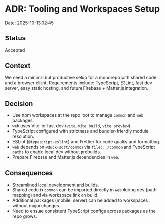 # ADR: Tooling and Workspaces Setup

Date: 2025-10-13 02:45

## Status
Accepted

## Context
We need a minimal but productive setup for a monorepo with shared code and a browser client. Requirements include: TypeScript, ESLint, fast dev server, easy static hosting, and future Firebase + Matter.js integration.

## Decision
- Use npm workspaces at the repo root to manage `common` and `web` packages.
- `web` uses Vite for fast dev (`vite`, `vite build`, `vite preview`).
- TypeScript configured with strictness and bundler-friendly module resolution.
- ESLint (`@typescript-eslint`) and Prettier for code quality and formatting.
- `web` depends on `@duck-sort/common` via `file:../common` and TypeScript `paths` to enable local dev without prebuilds.
- Prepare Firebase and Matter.js dependencies in `web`.

## Consequences
- Streamlined local development and builds.
- Shared code in `common` can be imported directly in `web` during dev (path mapping) and via workspace link on build.
- Additional packages (mobile, server) can be added to workspaces without major changes.
- Need to ensure consistent TypeScript configs across packages as the repo grows.
